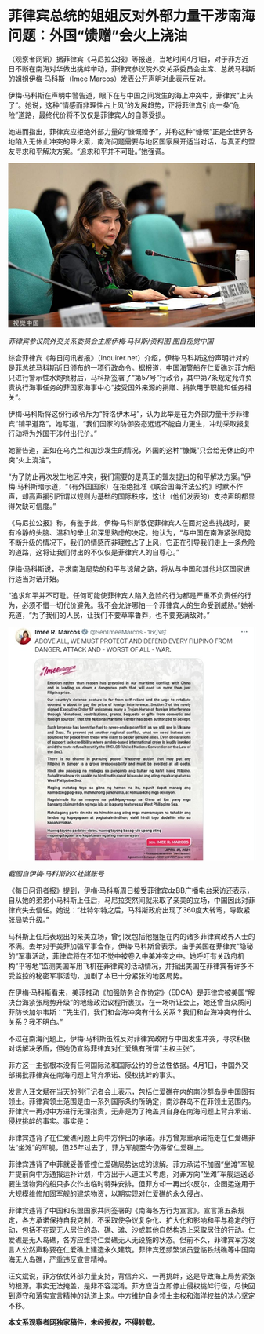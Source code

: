 # 菲律宾总统的姐姐反对外部力量干涉南海问题：外国“馈赠”会火上浇油

（观察者网讯）据菲律宾《马尼拉公报》等报道，当地时间4月1日，对于菲方近日不断在南海对华做出挑衅举动，菲律宾参议院外交关系委员会主席、总统马科斯的姐姐伊梅·马科斯（Imee
Marcos）发表公开声明对此表示反对。

伊梅·马科斯在声明中警告道，眼下在与中国之间发生的海上冲突中，菲律宾“上头了”。她说，这种“情感而非理性占上风”的发展趋势，正将菲律宾引向一条“危险”道路，最终代价将不仅仅是菲律宾人的自尊受损。

她进而指出，菲律宾应拒绝外部力量的“慷慨赠予”，并称这种“慷慨”正是全世界各地陷入无休止冲突的导火索，南海问题需要与地区国家展开适当对话，与真正的盟友寻求和平解决方案。“追求和平并不可耻。”她强调。

![cf6405d281d4a28abd534b612ddaf0dc.jpg](https://raw.githubusercontent.com/qqhsx/qqnews_image/main/2024/04/02/菲律宾总统的姐姐反对外部力量干涉南海问题：外国“馈赠”会火上浇油/cf6405d281d4a28abd534b612ddaf0dc.jpg)

 _菲律宾参议院外交关系委员会主席伊梅·马科斯/资料图
图自视觉中国_

综合菲律宾《每日问讯者报》（Inquirer.net）介绍，伊梅·马科斯这份声明针对的是菲总统马科斯近日颁布的一项行政命令。据报道，中国海警船在仁爱礁对菲方船只进行警示性水炮喷射后，马科斯签署了“第57号”行政令，其中第7条规定允许负责执行海事任务的菲国家海事中心“接受国外来源的捐赠、捐款用于职能和任务相关”。

伊梅·马科斯将这份行政令斥为“特洛伊木马”，认为此举是在为外部力量干涉菲律宾“铺平道路”。她写道，“我们国家的防御姿态远远不能自力更生，冲动采取报复行动将为外国干涉付出代价。”

她警告道，正如在乌克兰和加沙发生的情况，外国的这种“慷慨”只会给无休止的冲突“火上浇油”。

“为了防止再次发生地区冲突，我们需要的是真正的盟友提出的和平解决方案。”伊梅·马科斯暗示道，“（有外国国家）在拒绝批准《联合国海洋法公约》时默不作声，却高声援引所谓以规则为基础的国际秩序，这让（他们发表的）支持声明都显得欠缺可信度。”

《马尼拉公报》称，有鉴于此，伊梅·马科斯敦促菲律宾人在面对这些挑战时，要有冷静的头脑、温和的举止和深思熟虑的决定。她认为，“与中国在南海紧张局势不断升级的情况下，我们的情感而非理性占了上风，它正在引导我们走上一条危险的道路，这将让我们付出的不仅仅是菲律宾人的自尊心。”

伊梅·马科斯说，寻求南海局势的和平与谅解之路，将从与中国和其他地区国家进行适当对话开始。

“追求和平并不可耻。任何可能使菲律宾人陷入危险的行为都是严重不负责任的行为，必须不惜一切代价避免。我不会允许哪怕一个菲律宾人的生命受到威胁。”她补充道，“为了我们的人民，让我们不要草率鲁莽，也不要充满敌对。”

![6449c009251f751fca1cf214f7749c3d.jpg](https://raw.githubusercontent.com/qqhsx/qqnews_image/main/2024/04/02/菲律宾总统的姐姐反对外部力量干涉南海问题：外国“馈赠”会火上浇油/6449c009251f751fca1cf214f7749c3d.jpg)

_截图自伊梅·马科斯的X社媒账号_

《每日问讯者报》提到，伊梅·马科斯周日接受菲律宾dzBB广播电台采访还表示，自从她的弟弟小马科斯上任后，马尼拉突然间就采取了亲美的立场，中国因此对菲律宾失去信任。她说：“杜特尔特之后，马科斯政府出现了360度大转弯，导致紧张局势升级。”

马科斯上任后表现出的亲美立场，曾引发包括他姐姐在内的诸多菲律宾政界人士的不满。去年对于美菲加强军事合作，伊梅·马科斯曾表示，由于美国在菲律宾“隐秘的”军事活动，菲律宾将在不知不觉中被卷入中美冲突之中。她呼吁有关政府机构“平等地”监测美国军用飞机在菲律宾的活动情况，并指出美国在菲律宾有许多不受监控的秘密军事活动，加剧了本已十分紧张的地区局势。

在伊梅·马科斯看来，美菲推动《加强防务合作协定》（EDCA）是菲律宾被美国“解决台海紧张局势升级”的地缘政治议程所裹挟。在一场听证会上，她还曾当众质问菲防长加尔韦斯：“先生们，我们和台海冲突有什么关系？我们和台海冲突有什么关系？我不明白。”

不过在南海问题上，伊梅·马科斯虽然反对菲律宾政府与中国发生冲突，寻求积极对话解决矛盾，但她仍宣称菲律宾对仁爱礁有所谓“主权主张”。

菲方这一主张根本没有任何国际法和国际公约的合法性依据。4月1日，中国外交部揭批菲律宾在南海问题上背弃承诺、侵权挑衅的事实。

发言人汪文斌在当天的例行记者会上表示，包括仁爱礁在内的南沙群岛是中国固有领土。菲律宾领土范围是由一系列国际条约所确定，南沙群岛不在菲领土范围内。菲律宾一再对中方进行无理指责，无非是为了掩盖其自身在南海问题上背弃承诺、侵权挑衅的事实。事实是：

菲律宾违背了在仁爱礁问题上向中方作出的承诺。菲方曾郑重承诺拖走在仁爱礁非法“坐滩”的军舰，但25年过去了，菲方军舰至今仍滞留仁爱礁上。

菲律宾违背了中菲就妥善管控仁爱礁局势达成的谅解。菲方承诺不加固“坐滩”军舰并提前向中方通报运补计划，中方出于人道主义考虑，对菲方向“坐滩”军舰运送必要生活物资的船只多次作出临时特殊安排。但菲方却一再出尔反尔，企图运送用于大规模维修加固军舰的建筑物资，以期实现对仁爱礁的永久侵占。

菲律宾违背了中国和东盟国家共同签署的《南海各方行为宣言》。宣言第五条规定，各方承诺保持自我克制，不采取使争议复杂化、扩大化和影响和平与稳定的行动，包括不在现无人居住的岛、礁、滩、沙或其他自然构造上采取居住的行动。仁爱礁是无人岛礁，各方应维持仁爱礁无人无设施的状态。但前不久，菲律宾军方发言人公然声称要在仁爱礁上建造永久建筑。菲律宾还频繁派员登临铁线礁等中国南海无人岛礁，严重违反宣言精神。

汪文斌说，菲方依仗外部力量支持，背信弃义、一再挑衅，这是导致海上局势紧张的根源。事实无法掩盖，是非不容混淆。菲方应当立即停止侵权挑衅行径，尽快回到遵守和落实宣言精神的轨道上来。中方维护自身领土主权和海洋权益的决心坚定不移。

**本文系观察者网独家稿件，未经授权，不得转载。**

